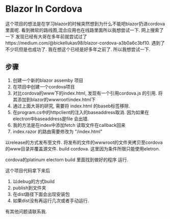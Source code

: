 # Blazor In Cordova

这个项目的想法是在学习blazor的时候突然想到为什么不能吧blazor扔进cordova里面呢. 看到微软的路线图,混合应用也在线路里面所以我想尝试一下. 网上搜索了一下 发现已经有大哥在多年前就尝试过了https://medium.com/@bickellukas98/blazor-cordova-a3b0a6c3bf10. 遇到了不少坑但是也成功了. 我在想这个已经是好多年之前了. 所以我想尝试一下.

## 步骤
1. 创建一个新的blazor assemby 项目
2. 在项目中创建一个cordova项目
3. 对比cordova的www下的index.html, 发现有一个引用cordova.js 的引用. 将其添加到blazor的wwwroot\index.html下
4. 通过上面大哥的研究, 需要将 index.html 的baseb标签移除.
5. 在program.cs中的httpclient的注入的baseaddress取消. 因为如果在electron中baseaddress是file 会出错.
6. 我的方法是在index中添加fetch 读取文件在callback回来
7. index.razor 的路由需要修改为 "/index.html"

以release的方式发布至文件. 将发布的文件的wwwroot的文件夹拷贝至cordova的www目录并覆盖源文件. build cordova. 这里因为条件所限只能使用eletron.

cordova的platinum electorn build 里面找到做好的程序 运行.

这个项目代码拿下来后

1. 以debug的方式build
2. publish到文件夹
3. 在dist路径下面会出现安装包
4. 如果dist没有再运行几次或者手动运行.

有其他问题请联系我.
